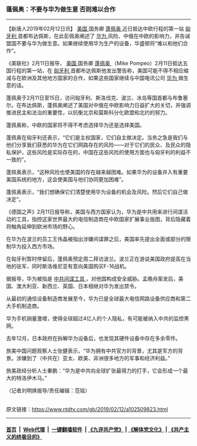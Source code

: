 ### 蓬佩奥：不要与华为做生意 否则难以合作
------------------------

<div class="post_content">
 <p>
  【新唐人2019年02月12日讯】
  <a href="https://www.ntdtv.com/gb/美国.htm">
   美国
  </a>
  国务卿
  <a href="https://www.ntdtv.com/gb/蓬佩奥.htm">
   蓬佩奥
  </a>
  近日抵达中欧行程的第一站
  <a href="https://www.ntdtv.com/gb/匈牙利.htm">
   匈牙利
  </a>
  首都布达佩斯，在此彭佩奥阐述了
  <a href="https://www.ntdtv.com/gb/华为.htm">
   华为
  </a>
  风险、中俄在中欧的影响力，并告诫盟国不要与华为做生意。如果继续使用华为生产的设备，华盛顿将“难以和他们合作”。
 </p>
 <p>
  《美联社》2月11日报导，
  <a href="https://www.ntdtv.com/gb/美国.htm">
   美国
  </a>
  国务卿
  <a href="https://www.ntdtv.com/gb/蓬佩奥.htm">
   蓬佩奥
  </a>
  （Mike Pompeo）2月11日抵达五国行程的第一站，在
  <a href="https://www.ntdtv.com/gb/匈牙利.htm">
   匈牙利
  </a>
  首都布达佩斯他发出警告称，美国可能不得不相应缩减与在欧洲及其他地方国家的合作，如果这些国家继续与中国电讯公司
  <a href="https://www.ntdtv.com/gb/华为.htm">
   华为
  </a>
  做生意的话。
 </p>
 <p>
  蓬佩奥于2月11日至15日，访问匈牙利、斯洛伐克、波兰、冰岛等国首都与布鲁塞尔。在布达佩斯，蓬佩奥阐述了美国对中俄在中欧影响力日益扩大的关切，并强调推进民主和法治的重要性，以抗衡北京和莫斯科分化欧盟和北约的努力。
 </p>
 <p>
  蓬佩奥称，中欧的国家将不得不考虑选择华为还是选择美国。
 </p>
 <p>
  蓬佩奥在匈牙利还表示，“它们是主权国家，它们自主做决定。当务之急是我们与他们分享我们获悉的华为在它们网路存在的风险——对于它们的民众、及民众的隐私保护，这些风险是实际存在的，中国在这些风险的使用方面也与匈牙利的利益不一致的”。
 </p>
 <p>
  蓬佩奥表示，“这种风险也使美国的存在越来越困难。如果华为的设备并入有重要美国系统的地方，这会使美国与他们协同更加困难”。
 </p>
 <p>
  蓬佩奥表示，“我们想确保它们清楚使用华为设备的机会及风险。然后它们自己做决定”。
 </p>
 <p>
  《德国之声》2月11日报导称，美国与西方国家认为，华为是中共用来进行间谍活动的工具，指控这家世界最大的电信制造商在中欧国家扩展事业版图，背后隐藏着将触角延伸到欧洲市场的野心。
 </p>
 <p>
  在华为在波兰的员工王伟晶被指出涉嫌间谍罪之后，美国率先提出全面或部分的限制华为投入西方市场。
 </p>
 <p>
  在匈牙利暂时停留后，蓬佩奥预定周二拜访波兰。波兰正在游说美国政府提高在当地的驻军，同时斯洛维尼亚有意向美国购买F-16战机。
 </p>
 <p>
  据报导，华为被指是
  <a href="https://www.ntdtv.com/gb/中共间谍工具.htm">
   中共间谍工具
  </a>
  ，对他国构成安全威胁。孟晚舟案发后，美国、澳大利亚、新西兰、英国、日本相继对华为发出禁令。
 </p>
 <p>
  从最初的通信设备制造商发展至今，华为已是全球最大电信网路设备供应商和第二大手机制造商。
 </p>
 <p>
  华为手机销量激增，使得全球超过4亿人的个人隐私，有可能被纳入中共的监控黑网。
 </p>
 <p>
  去年12月，日本政府在拆解华为设备后，也发现其硬件设备中存在多余零件。
 </p>
 <p>
  旅美中国问题观察人士张健表示，“华为拥有中共官方的背景，尤其是军方的背景。涉嫌到了（中共在）亚太、欧美、非洲很多地方的军事和经济利益。”
 </p>
 <p>
  旅美政经分析人士秦鹏：“华为是中共向全球扩张最得力的打手，它会形成一个最大的特洛伊木马。”
 </p>
 <p>
  （记者刘明焕报导/责任编辑：范铭）
 </p>
 <div class="single_ad">
 </div>
</div>

<br/>原文链接：https://www.ntdtv.com/gb/2019/02/12/a102509823.html


------------------------
#### [首页](https://github.com/gfw-breaker/banned-news/blob/master/README.md) &nbsp;|&nbsp; [Web代理](https://github.com/labour-camp/helloworld) &nbsp;|&nbsp; [一键翻墙软件](https://github.com/gfw-breaker/nogfw/blob/master/README.md) &nbsp;| [《九评共产党》](https://github.com/gfw-breaker/9ping.md/blob/master/README.md#九评之一评共产党是什么) | [《解体党文化》](https://github.com/gfw-breaker/jtdwh.md/blob/master/README.md) | [《共产主义的终极目的》](https://github.com/gfw-breaker/gczydzjmd.md/blob/master/README.md)

